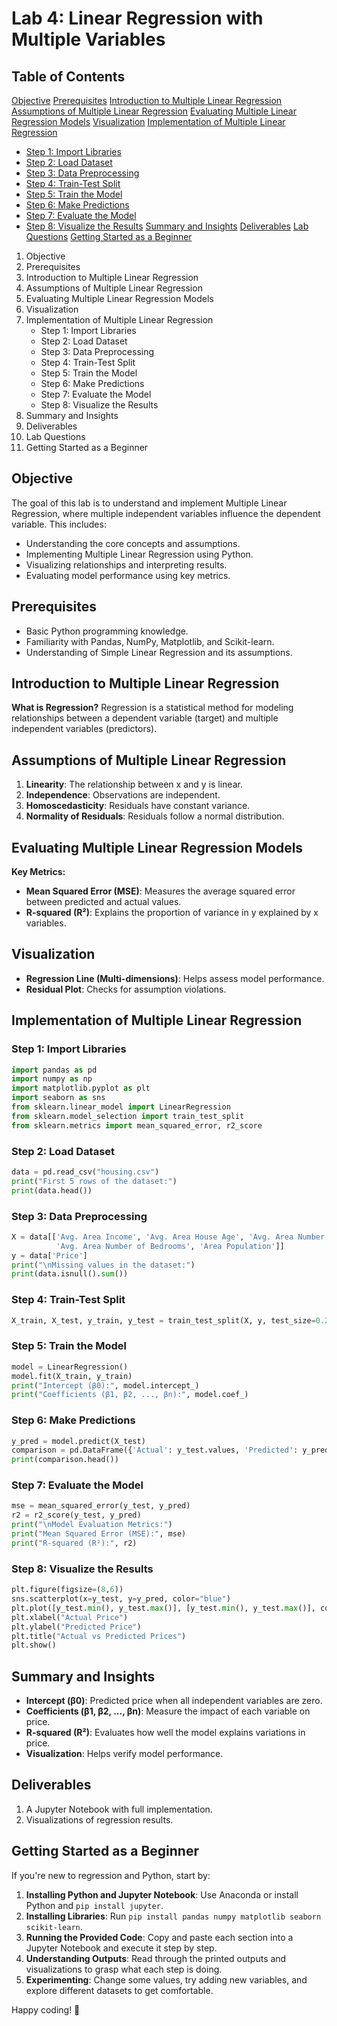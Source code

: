 # Lab 4: Linear Regression with Multiple Variables

## Table of Contents
[Objective](#objective)
[Prerequisites](#prerequisites)
[Introduction to Multiple Linear Regression](#introduction-to-multiple-linear-regression)
[Assumptions of Multiple Linear Regression](#assumptions-of-multiple-linear-regression)
[Evaluating Multiple Linear Regression Models](#evaluating-multiple-linear-regression-models)
[Visualization](#visualization)
[Implementation of Multiple Linear Regression](#implementation-of-multiple-linear-regression)
  - [Step 1: Import Libraries](#step-1-import-libraries)
  - [Step 2: Load Dataset](#step-2-load-dataset)
  - [Step 3: Data Preprocessing](#step-3-data-preprocessing)
  - [Step 4: Train-Test Split](#step-4-train-test-split)
  - [Step 5: Train the Model](#step-5-train-the-model)
  - [Step 6: Make Predictions](#step-6-make-predictions)
  - [Step 7: Evaluate the Model](#step-7-evaluate-the-model)
  - [Step 8: Visualize the Results](#step-8-visualize-the-results)
[Summary and Insights](#summary-and-insights)
[Deliverables](#deliverables)
[Lab Questions](#lab-questions)
[Getting Started as a Beginner](#getting-started-as-a-beginner)
1. Objective
2. Prerequisites
3. Introduction to Multiple Linear Regression
4. Assumptions of Multiple Linear Regression
5. Evaluating Multiple Linear Regression Models
6. Visualization
7. Implementation of Multiple Linear Regression
   - Step 1: Import Libraries
   - Step 2: Load Dataset
   - Step 3: Data Preprocessing
   - Step 4: Train-Test Split
   - Step 5: Train the Model
   - Step 6: Make Predictions
   - Step 7: Evaluate the Model
   - Step 8: Visualize the Results
8. Summary and Insights
9. Deliverables
10. Lab Questions
11. Getting Started as a Beginner

## Objective
The goal of this lab is to understand and implement Multiple Linear Regression, where multiple independent variables influence the dependent variable. This includes:

- Understanding the core concepts and assumptions.
- Implementing Multiple Linear Regression using Python.
- Visualizing relationships and interpreting results.
- Evaluating model performance using key metrics.

## Prerequisites
- Basic Python programming knowledge.
- Familiarity with Pandas, NumPy, Matplotlib, and Scikit-learn.
- Understanding of Simple Linear Regression and its assumptions.

## Introduction to Multiple Linear Regression
**What is Regression?**
Regression is a statistical method for modeling relationships between a dependent variable (target) and multiple independent variables (predictors).

## Assumptions of Multiple Linear Regression
1. **Linearity**: The relationship between x and y is linear.
2. **Independence**: Observations are independent.
3. **Homoscedasticity**: Residuals have constant variance.
4. **Normality of Residuals**: Residuals follow a normal distribution.

## Evaluating Multiple Linear Regression Models
**Key Metrics:**
- **Mean Squared Error (MSE)**: Measures the average squared error between predicted and actual values.
- **R-squared (R²)**: Explains the proportion of variance in y explained by x variables.

## Visualization
- **Regression Line (Multi-dimensions)**: Helps assess model performance.
- **Residual Plot**: Checks for assumption violations.

## Implementation of Multiple Linear Regression
### Step 1: Import Libraries
```python
import pandas as pd
import numpy as np
import matplotlib.pyplot as plt
import seaborn as sns
from sklearn.linear_model import LinearRegression
from sklearn.model_selection import train_test_split
from sklearn.metrics import mean_squared_error, r2_score
```

### Step 2: Load Dataset
```python
data = pd.read_csv("housing.csv")  
print("First 5 rows of the dataset:")  
print(data.head())  
```

### Step 3: Data Preprocessing
```python
X = data[['Avg. Area Income', 'Avg. Area House Age', 'Avg. Area Number of Rooms',  
          'Avg. Area Number of Bedrooms', 'Area Population']]
y = data['Price']  
print("\nMissing values in the dataset:")  
print(data.isnull().sum())  
```

### Step 4: Train-Test Split
```python
X_train, X_test, y_train, y_test = train_test_split(X, y, test_size=0.2, random_state=42)  
```

### Step 5: Train the Model
```python
model = LinearRegression()  
model.fit(X_train, y_train)  
print("Intercept (β0):", model.intercept_)  
print("Coefficients (β1, β2, ..., βn):", model.coef_)  
```

### Step 6: Make Predictions
```python
y_pred = model.predict(X_test)  
comparison = pd.DataFrame({'Actual': y_test.values, 'Predicted': y_pred})  
print(comparison.head())  
```

### Step 7: Evaluate the Model
```python
mse = mean_squared_error(y_test, y_pred)  
r2 = r2_score(y_test, y_pred)  
print("\nModel Evaluation Metrics:")  
print("Mean Squared Error (MSE):", mse)  
print("R-squared (R²):", r2)  
```

### Step 8: Visualize the Results
```python
plt.figure(figsize=(8,6))
sns.scatterplot(x=y_test, y=y_pred, color="blue")
plt.plot([y_test.min(), y_test.max()], [y_test.min(), y_test.max()], color="red", linestyle="--")
plt.xlabel("Actual Price")
plt.ylabel("Predicted Price")
plt.title("Actual vs Predicted Prices")
plt.show()
```

## Summary and Insights
- **Intercept (β0)**: Predicted price when all independent variables are zero.
- **Coefficients (β1, β2, ..., βn)**: Measure the impact of each variable on price.
- **R-squared (R²)**: Evaluates how well the model explains variations in price.
- **Visualization**: Helps verify model performance.

## Deliverables
1. A Jupyter Notebook with full implementation.
2. Visualizations of regression results.

## Getting Started as a Beginner
If you're new to regression and Python, start by:
1. **Installing Python and Jupyter Notebook**: Use Anaconda or install Python and `pip install jupyter`.
2. **Installing Libraries**: Run `pip install pandas numpy matplotlib seaborn scikit-learn`.
3. **Running the Provided Code**: Copy and paste each section into a Jupyter Notebook and execute it step by step.
4. **Understanding Outputs**: Read through the printed outputs and visualizations to grasp what each step is doing.
5. **Experimenting**: Change some values, try adding new variables, and explore different datasets to get comfortable.

Happy coding! 🚀
